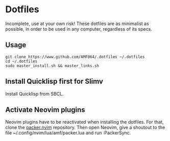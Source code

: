 # Dotfiles 
Incomplete, use at your own risk!
These dotfiles are as minimalist as possible, in order to be used in any computer,
regardless of its specs.

## Usage

```console
git clone https://www.github.com/AMF064/.dotfiles ~/.dotfiles
cd ~/.dotfiles
sudo master_install.sh && master_links.sh
```
## Install Quicklisp first for Slimv
Install Quicklisp from SBCL.

## Activate Neovim plugins
Neovim plugins have to be reactivated when installing the dotfiles. For that, clone the [packer.nvim](https://github.com/wbthomason/packer.nvim) repository.
Then open Neovim, give a shoutout to the file ~/.config/nvim/lua/amf/packer.lua and run :PackerSync.
